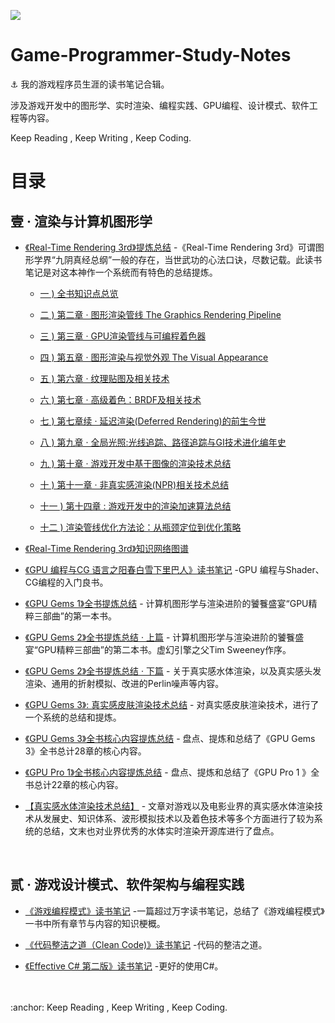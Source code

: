 

![](Media/cover.jpg)



# Game-Programmer-Study-Notes

:anchor: 我的游戏程序员生涯的读书笔记合辑。

涉及游戏开发中的图形学、实时渲染、编程实践、GPU编程、设计模式、软件工程等内容。

Keep Reading , Keep Writing , Keep Coding.

# 目录

## 壹 · 渲染与计算机图形学
- [《Real-Time Rendering 3rd》提炼总结](https://github.com/QianMo/Programming-Reading-Notes/tree/master/Content/%E3%80%8AReal-Time%20Rendering%203rd%E3%80%8B%E8%AF%BB%E4%B9%A6%E7%AC%94%E8%AE%B0/README.md)
-《Real-Time Rendering
3rd》可谓图形学界“九阴真经总纲”一般的存在，当世武功的心法口诀，尽数记载。此读书笔记是对这本神作一个系统而有特色的总结提炼。
   * [一 ) 全书知识点总览](https://github.com/QianMo/Game-Dev-Study-Notes/tree/master/Content/%E3%80%8AReal-Time%20Rendering%203rd%E3%80%8B%E8%AF%BB%E4%B9%A6%E7%AC%94%E8%AE%B0/Content/BlogPost01/README.md)

   * [二 ) 第二章 · 图形渲染管线 The Graphics Rendering Pipeline](https://github.com/QianMo/Game-Dev-Study-Notes/tree/master/Content/%E3%80%8AReal-Time%20Rendering%203rd%E3%80%8B%E8%AF%BB%E4%B9%A6%E7%AC%94%E8%AE%B0/Content/BlogPost02/README.md)

   * [三 ) 第三章 · GPU渲染管线与可编程着色器](https://github.com/QianMo/Game-Dev-Study-Notes/tree/master/Content/%E3%80%8AReal-Time%20Rendering%203rd%E3%80%8B%E8%AF%BB%E4%B9%A6%E7%AC%94%E8%AE%B0/Content/BlogPost03/README.md)

   * [四 ) 第五章 · 图形渲染与视觉外观 The Visual Appearance](https://github.com/QianMo/Game-Dev-Study-Notes/tree/master/Content/%E3%80%8AReal-Time%20Rendering%203rd%E3%80%8B%E8%AF%BB%E4%B9%A6%E7%AC%94%E8%AE%B0/Content/BlogPost04/README.md)

   * [五 ) 第六章 · 纹理贴图及相关技术](https://github.com/QianMo/Game-Dev-Study-Notes/tree/master/Content/%E3%80%8AReal-Time%20Rendering%203rd%E3%80%8B%E8%AF%BB%E4%B9%A6%E7%AC%94%E8%AE%B0/Content/BlogPost05/README.md)

   * [六 ) 第七章 · 高级着色：BRDF及相关技术](https://github.com/QianMo/Game-Dev-Study-Notes/tree/master/Content/%E3%80%8AReal-Time%20Rendering%203rd%E3%80%8B%E8%AF%BB%E4%B9%A6%E7%AC%94%E8%AE%B0/Content/BlogPost06/README.md)

   * [七 ) 第七章续 · 延迟渲染(Deferred Rendering)的前生今世](https://github.com/QianMo/Game-Dev-Study-Notes/tree/master/Content/%E3%80%8AReal-Time%20Rendering%203rd%E3%80%8B%E8%AF%BB%E4%B9%A6%E7%AC%94%E8%AE%B0/Content/BlogPost07/README.md)

   * [八 ) 第九章 · 全局光照:光线追踪、路径追踪与GI技术进化编年史](https://github.com/QianMo/Game-Dev-Study-Notes/tree/master/Content/%E3%80%8AReal-Time%20Rendering%203rd%E3%80%8B%E8%AF%BB%E4%B9%A6%E7%AC%94%E8%AE%B0/Content/BlogPost08/README.md)

   * [九 ) 第十章 · 游戏开发中基于图像的渲染技术总结](https://github.com/QianMo/Game-Dev-Study-Notes/tree/master/Content/%E3%80%8AReal-Time%20Rendering%203rd%E3%80%8B%E8%AF%BB%E4%B9%A6%E7%AC%94%E8%AE%B0/Content/BlogPost09/README.md)

   * [十 ) 第十一章 · 非真实感渲染(NPR)相关技术总结](https://github.com/QianMo/Game-Dev-Study-Notes/tree/master/Content/%E3%80%8AReal-Time%20Rendering%203rd%E3%80%8B%E8%AF%BB%E4%B9%A6%E7%AC%94%E8%AE%B0/Content/BlogPost10/README.md)

   * [十一 ) 第十四章 : 游戏开发中的渲染加速算法总结](https://github.com/QianMo/Game-Dev-Study-Notes/tree/master/Content/%E3%80%8AReal-Time%20Rendering%203rd%E3%80%8B%E8%AF%BB%E4%B9%A6%E7%AC%94%E8%AE%B0/Content/BlogPost11/README.md)

   * [十二 ) 渲染管线优化方法论：从瓶颈定位到优化策略](https://github.com/QianMo/Game-Dev-Study-Notes/tree/master/Content/%E3%80%8AReal-Time%20Rendering%203rd%E3%80%8B%E8%AF%BB%E4%B9%A6%E7%AC%94%E8%AE%B0/Content/BlogPost12/README.md)


- [《Real-Time Rendering 3rd》知识网络图谱](https://github.com/QianMo/Game-Programmer-Study-Notes/tree/master/Content/%E3%80%8AReal-Time%20Rendering%203rd%E3%80%8B%E7%9F%A5%E8%AF%86%E7%BD%91%E7%BB%9C%E5%9B%BE%E8%B0%B1/README.md)

- [《GPU 编程与CG 语言之阳春白雪下里巴人》读书笔记](https://github.com/QianMo/Game-Dev-Reading-Notes/tree/master/Content/%E3%80%8AGPU%20%E7%BC%96%E7%A8%8B%E4%B8%8ECG%20%E8%AF%AD%E8%A8%80%E4%B9%8B%E9%98%B3%E6%98%A5%E7%99%BD%E9%9B%AA%E4%B8%8B%E9%87%8C%E5%B7%B4%E4%BA%BA%E3%80%8B%E8%AF%BB%E4%B9%A6%E7%AC%94%E8%AE%B0/README.md)
-GPU 编程与Shader、CG编程的入门良书。

- [《GPU Gems 1》全书提炼总结](https://github.com/QianMo/Game-Programmer-Study-Notes/tree/master/Content/%E3%80%8AGPU%20Gems%201%E3%80%8B%E5%85%A8%E4%B9%A6%E6%8F%90%E7%82%BC%E6%80%BB%E7%BB%93/README.md) - 计算机图形学与渲染进阶的饕餮盛宴“GPU精粹三部曲”的第一本书。

- [《GPU Gems 2》全书提炼总结 · 上篇](https://github.com/QianMo/Game-Programmer-Study-Notes/tree/master/Content/%E3%80%8AGPU%20Gems%202%E3%80%8B%E5%85%A8%E4%B9%A6%E6%8F%90%E7%82%BC%E6%80%BB%E7%BB%93/Part1/README.md) - 计算机图形学与渲染进阶的饕餮盛宴“GPU精粹三部曲”的第二本书。虚幻引擎之父Tim Sweeney作序。
- [《GPU Gems 2》全书提炼总结 · 下篇](https://github.com/QianMo/Game-Programmer-Study-Notes/blob/master/Content/%E3%80%8AGPU%20Gems%202%E3%80%8B%E5%85%A8%E4%B9%A6%E6%8F%90%E7%82%BC%E6%80%BB%E7%BB%93/Part2/README.md) - 关于真实感水体渲染，以及真实感头发渲染、通用的折射模拟、改进的Perlin噪声等内容。
- [《GPU Gems 3》: 真实感皮肤渲染技术总结](https://github.com/QianMo/Game-Programmer-Study-Notes/blob/master/Content/%E3%80%8AGPU%20Gems%203%E3%80%8B%E5%85%A8%E4%B9%A6%E6%8F%90%E7%82%BC%E6%80%BB%E7%BB%93/Part1/README.md) - 对真实感皮肤渲染技术，进行了一个系统的总结和提炼。

- [《GPU Gems 3》全书核心内容提炼总结](https://github.com/QianMo/Game-Programmer-Study-Notes/blob/master/Content/%E3%80%8AGPU%20Gems%203%E3%80%8B%E5%85%A8%E4%B9%A6%E6%8F%90%E7%82%BC%E6%80%BB%E7%BB%93/Part2/README.md) - 盘点、提炼和总结了《GPU Gems 3》全书总计28章的核心内容。

- [《GPU Pro 1》全书核心内容提炼总结](https://github.com/QianMo/Game-Programmer-Study-Notes/blob/master/Content/%E3%80%8AGPU%20Pro%201%E3%80%8B%E5%85%A8%E4%B9%A6%E6%8F%90%E7%82%BC%E6%80%BB%E7%BB%93/README.md) - 盘点、提炼和总结了《GPU Pro 1 》全书总计22章的核心内容。
- [【真实感水体渲染技术总结】](https://github.com/QianMo/Game-Programmer-Study-Notes/blob/master/Content/%E7%9C%9F%E5%AE%9E%E6%84%9F%E6%B0%B4%E4%BD%93%E6%B8%B2%E6%9F%93%E6%8A%80%E6%9C%AF%E6%80%BB%E7%BB%93/README.md) - 文章对游戏以及电影业界的真实感水体渲染技术从发展史、知识体系、波形模拟技术以及着色技术等多个方面进行了较为系统的总结，文末也对业界优秀的水体实时渲染开源库进行了盘点。



<br>

## 贰 · 游戏设计模式、软件架构与编程实践

- [《游戏编程模式》读书笔记](https://github.com/QianMo/Reading-Notes/tree/master/Content/%E3%80%8A%E6%B8%B8%E6%88%8F%E7%BC%96%E7%A8%8B%E6%A8%A1%E5%BC%8F%E3%80%8B%E8%AF%BB%E4%B9%A6%E7%AC%94%E8%AE%B0/README.md)
-一篇超过万字读书笔记，总结了《游戏编程模式》一书中所有章节与内容的知识梗概。

- [《代码整洁之道（Clean Code)》读书笔记](https://github.com/QianMo/Reading-Notes/tree/master/Content/%E3%80%8A%E4%BB%A3%E7%A0%81%E6%95%B4%E6%B4%81%E4%B9%8B%E9%81%93%E3%80%8B%E8%AF%BB%E4%B9%A6%E7%AC%94%E8%AE%B0/README.md)
-代码的整洁之道。
- [《Effective C# 第二版》读书笔记](https://github.com/QianMo/Reading-Notes/tree/master/Content/%E3%80%8AEffective%20C%23%20%E7%AC%AC%E4%BA%8C%E7%89%88%E3%80%8B%E8%AF%BB%E4%B9%A6%E7%AC%94%E8%AE%B0/README.md)
-更好的使用C#。





<br>
<br>
:anchor: Keep Reading , Keep Writing , Keep Coding.


